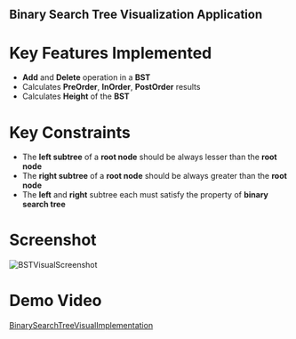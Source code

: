 ## Binary Search Tree Visualization Application
 # Key Features Implemented
 * **Add** and **Delete** operation in a **BST**
 * Calculates **PreOrder**, **InOrder**, **PostOrder** results
 * Calculates **Height** of the **BST**
 
 # Key Constraints
 * The **left subtree** of a **root node** should be always lesser than the **root node**
 * The **right subtree** of a **root node** should be always greater than the **root node**
 * The **left** and **right** subtree each must satisfy the property of **binary search tree**

 # Screenshot

![BSTVisualScreenshot](https://github.com/user-attachments/assets/a9e7d27a-99b9-4093-b3f6-52fbf11b1ad7)




 


<h1>Demo Video</h1><a href="https://www.loom.com/share/f61249ec45ef48eab77dc948e468d63e?sid=acd9a8cd-242f-4db5-9e81-09071b258abe">BinarySearchTreeVisualImplementation</a><br>

